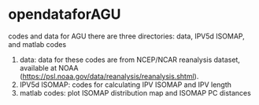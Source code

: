 # opendataforAGU
codes and data for AGU
there are three directories: data, IPV5d ISOMAP, and matlab codes
1) data: data for these codes are from NCEP/NCAR reanalysis dataset, available at NOAA (https://psl.noaa.gov/data/reanalysis/reanalysis.shtml). 
2) IPV5d ISOMAP: codes for calculating IPV ISOMAP and IPV length
3) matlab codes: plot ISOMAP distribution map and ISOMAP PC distances
